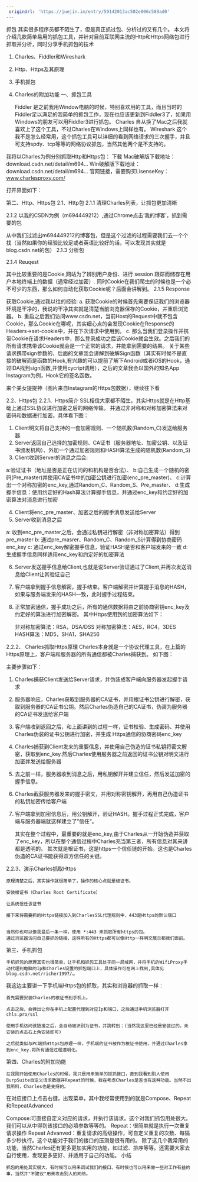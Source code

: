 ```yaml
---
 originUrl: 'https://juejin.im/entry/59142013ac502e006c589ad0'
---
```

 
 抓包 其实很多程序员都不陌生了，但是真正抓过包、分析过的又有几个。
本文将介绍几款简单易用的抓包工具，并针对目前互联网主流的Http和Https网络包进行抓取并分析，同时分享手机抓包的技术
1. Charles、Fiddler和Wireshark
2. Http、Https及其原理
3. 手机抓包
4. Charles的附加功能
一、抓包工具

    Fiddler
        是之前我用Window电脑的时候，特别喜欢用的工具，而且当时的Fiddler足以满足的我简单的抓包工作，现在也应该更新到Fiddler3了，如果用Windows的朋友可以用Fiddler3进行抓包。
    Charles
        自从换了Mac之后我就喜欢上了这个工具，不过Charles在Windows上同样也有。
    Wireshark
        这个我不是怎么经常用，这个抓包工具可以详细的看到网络请求的三次握手，并且可支持spdy、tcp等等的网络协议抓包，当然其他两个是不支持的。

我将以Charles为例分别抓取Http和Https包：
下载
Mac破解版下载地址：download.csdn.net/detail/m694…
Win破解版下载地址：download.csdn.net/detail/m694…
官网链接，需要购买LisenseKey：www.charlesproxy.com/

打开界面如下：

第二、Http、Https包
2.1、Http包
2.1.1 清理Charles列表，让抓包更加清晰

2.1.2 以我的CSDN为例（m694449212）,通过Chrome点击‘我的博客’，抓到需要的包

从中我们过滤出m694449212的博客包，但是这个过滤的过程需要我们去一个个找（当然如果你的经验比较足或者英语比较好的话，可以发现其实就是blog.csdn.net的包）
2.1.3 分析包

2.1.4 Reuqest

其中比较重要的是Cookie,网站为了辨别用户身份、进行 session 跟踪而储存在用户本地终端上的数据（通常经过加密）.
同时Cookie在我们爬虫的时候也是一个必不可少的东西，那么如何自动化获取Cookie呢？后面会讲解到。
2.1.5 Response

获取Cookie,通过我以往的经验:
a. 获取Cookie的时候首先需要保证我们的浏览器环境是干净的，我说的干净其实就是清楚当前浏览器保存的Cookie，并重启浏览器。
b. 重启之后我们访问www.csdn.net，当前Host的Request中就不包含Cookie，那么Cookie在哪呢，其实细心点的会发现Cookie在Response的Headers->set-cookie中，并在下次请求中使用到。
c. 那么当我们登录操作并携带Cookie在请求Headers中，那么登录成功之后该Cookie就会生效。之后我们的所有请求携带该Cookie就会是一个正常的请求，并能拿到需要的结果。
关于某些请求携带sign参数的，后面的文章我会讲解到破解Sign函数（其实有时候不是直接的破解而是函数的Hook,有兴趣的可以提前了解下Android或者iOS的Hook，通过IDA找到sign函数,并使用cycript调用），之后的文章我会以国外的知名App Instagram为例，Hook它的签名函数。

来个美女提提神（图片来自Instagram的Https包数据），继续往下看

2.2、Https包
2.2.1、Https简介
SSL相信大家都不陌生。其实Https就是在Http基础上通过SSL协议进行加密之后的网络传输。
并通过非对称和对称加密算法来对密码和数据进行加密。具体看下图：

1. Client明文将自己支持的一套加密规则、一个随机数(Random_C)发送给服务器.
2. Server返回自己选择的加密规则、CA证书（服务器地址、加密公钥、以及证书颁发机构）、外加一个通过加密规则和HASH算法生成的随机数(Random_S)
3. Client收到Server的消息之后会:

a:验证证书（地址是否是正在访问的和机构是否合法）、
b:自己生成一个随机的密码(Pre_master)并使用CA证书中的加密公钥进行加密(enc_pre_master)、
c:计算出一个对称加密的enc_key,通过Random_C、Random_S、Pre_master、
d:生成握手信息：使用约定好的Hash算法计算握手信息，并通过enc_key和约定好的加密算法对消息进行加密

4. Client将enc_pre_master、加密之后的握手消息发送给Server
5. Server收到消息之后

a: 收到enc_pre_master之后，会通过私钥进行解密（非对称加密算法）得到pre_master
b: 通过pre_masrer、Random_C、Random_S计算得到协商密码 enc_key
c: 通过enc_key解密握手信息，验证HASH是否和客户端发来的一致
d: 生成握手信息同样适用enc_key和约定好的加密算法

6. Server发送握手信息给Client,也就是说Server验证通过了Client,并再次发送消息给Client让其验证自己
7. 客户端拿到握手信息解密，握手结束。客户端解密并计算握手消息的HASH，如果与服务端发来的HASH一致，此时握手过程结束。
8. 正常加密通信，握手成功之后，所有的通信数据将由之前协商密钥enc_key及约定好的算法进行加密解密。
其中Https使用到的加密算法如下：

    非对称加密算法：RSA，DSA/DSS
    对称加密算法：AES，RC4，3DES
    HASH算法：MD5，SHA1，SHA256

2.2.2、 Charles抓取Https原理
Charles本身就是一个协议代理工具，在上篇的Https原理上，客户端和服务器的所有通信都被Charles捕获到。
如下图：

主要步骤如下：
1. Charles捕获Client发送给Server请求，并伪装成客户端向服务器发起握手请求
2. 服务器响应，Charles获取到服务器的CA证书，并用根证书公钥进行解密，获取到服务器的CA证书公钥。然后Charles伪造自己的CA证书，伪装为服务器的CA证书发送给客户端
3. 客户端收到返回之后，和上面讲到的过程一样，证书校验、生成密码、并使用Charles伪装的证书公钥进行加密，并生成 Https通信的协商密码enc_key
4. Charles捕获到Client发来的重要信息，并使用自己伪造的证书私钥将密文解密，获取到enc_key.然后Charles使用服务器之前返回的证书公钥对明文进行加密并发送给服务器
5. 去之前一样，服务器收到消息之后，用私钥解开并建立信任，然后发送加密的握手信息。
6. Charles截获服务器发来的握手密文，并用对称密钥解开，再用自己伪造证书的私钥加密传给客户端
7. 客户端拿到加密信息后，用公钥解开，验证HASH。握手过程正式完成，客户端与服务器端就这样建立了”信任“。

    其实在整个过程中，最重要的就是enc_key,由于Charles从一开始伪造并获取了enc_key，所以在整个通信过程中Charles充当第三者，所有信息对其来讲都是透明的。
    其次就是根证书，这是https一个信任链的开始。这也是Charles伪造的CA证书能获得双方信任的关键。

2.2.3、演示Charles抓取Https

    原理清楚之后，其实操作就很简单了，操作的核心点就是根证书。

    安装根证书（Charles Root Certificate）

    让系统信任该证书

    接下来将需要抓的Https链接加入到CharlesSSL代理规则中，443是Https的默认端口


    当然你也可以像我最后一条一样，使用 *:443 来抓取所有https的包。
    通过浏览器访问自己要抓的链接，这样所有的Https都可以像Http一样明文展示都我们面前。

第三、手机抓包

    手机抓包的原理其实也很简单，让手机和抓包工具处于同一局域网，并将手机的WifiProxy手动代理到电脑的Ip和Charles设置的抓包端口上，具体操作可在网上找到,具体见blog.csdn.net/richer1997/…

我这边主要讲一下手机端Https包的抓取，其实和浏览器的抓取一样：

    首先需要安装Charles的根证书到手机上。

    点击之后，会弹出让你在手机上配置代理到对应Ip和端口，之后通过手机浏览器打开chls.pro/ssl

    使用手机访问该链接之后，会自动被识别为证书，并跳转到：(当然我这里已经是安装过的，未安装的点击右上角安装即可)

    之后就类似与PC端抓Https包原理一样，手机端的证书被作为根证书使用，并通过Charles拿到enc_key.将所有通信过程透明化。

第四、Charles的附加功能

    在我刚开始使用Charles的时候，我只是用来简单的抓抓接口，直到我看到别人使用BurpSuite自定义请求数据并Repeat的时候，我在考虑Charles是否也有这种功能。当然不出我所料，Charles也是支持的。

在对应接口上点击右键，出现菜单，其中我经常使用到的就是Compose、Repeat和RepeatAdvanced

Compose:可直接自定义对应的请求，并执行该请求。这个对我们抓包用处很大。我们可以从中得到该接口的必填参数等等的。
Repeat：很简单就是执行一次重复请求操作
Repeat Advanved：重复请求的高级操作，可自定义重复的次数、每隔多少秒执行。这个功能对于我们的接口的压测是很有用的。
除了这几个我常用的功能，当然Charles还有更多更加实用的功能，如过滤、排序等等。还需要大家去自行使用，发现更多更好、并适用于自己的功能。
小结

    抓包的用处其实很大，有时候可以用来调试我们的接口、有时候也可以用来做一些对工作有益的事，当然并"不建议"用来攻击别人的网络。
